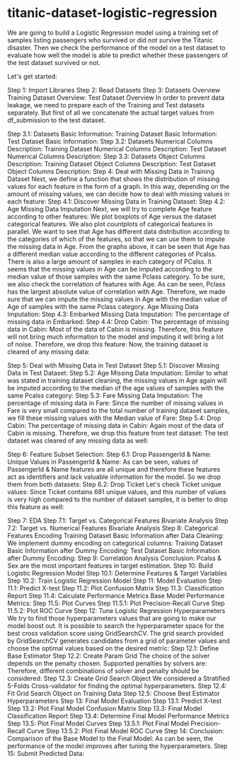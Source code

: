 # titanic-dataset-logistic-regression
We are going to build a Logistic Regression model using a training set of samples listing passengers who survived or did not survive the Titanic disaster. Then we check the performance of the model on a test dataset to evaluate how well the model is able to predict whether these passengers of the test dataset survived or not.

Let's get started:
 
 Step 1: Import Libraries
 Step 2: Read Datasets
 Step 3: Datasets Overview
         Training Dataset Overview:
         Test Dataset Overview
         In order to prevent data leakage, we need to prepare each of the Training and Test datasets separately. But first of all we concatenate the actual target values from df_submission to the test dataset.
         
 Step 3.1: Datasets Basic Information:
           Training Dataset Basic Information:
           Test Dataset Basic Information:
 Step 3.2: Datasets Numerical Columns Description:
           Training Dataset Numerical Columns Description:
           Test Dataset Numerical Columns Description:
 Step 3.3: Datasets Object Columns Description:
           Training Dataset Object Columns Description:
           Test Dataset Object Columns Description:
 Step 4: Deal with Missing Data in Training Dataset
         Next, we define a function that shows the distribution of missing values for each feature in the form of a graph. In this way, depending on the amount of missing values, we can decide how to deal with missing values in each feature:
 Step 4.1: Discover Missing Data in Training Dataset:
 Step 4.2: Age Missing Data Imputation
           Next, we will try to complete Age feature according to other features:
           We plot boxplots of Age versus the dataset categorical features. We also plot countplots of categorical features in parallel. We want to see that Age has different data distribution according to the categories of which of the features, so that we can use them to impute the missing data in Age.
           From the graphs above, it can be seen that Age has a different median value according to the different categories of Pcalss. There is also a large amount of samples in each category of PCalss. It seems that the missing values in Age can be imputed according to the median value of those samples with the same Pclass category. To be sure, we also check the correlation of features with Age.
           As can be seen, Pclass has the largest absolute value of correlation with Age. Therefore, we made sure that we can impute the missing values in Age with the median value of Age of samples with the same Pclass category.
          Age Missing Data Imputation:
Step 4.3: Embarked Missing Data Imputation:
          The percentage of missing data in Embarked:
Step 4.4: Drop Cabin:
          The percentage of missing data in Cabin:
          Most of the data of Cabin is missing. Therefore, this feature will not bring much information to the model and imputing it will bring a lot of noise. Therefore, we drop this feature:
          Now, the training dataset is cleared of any missing data:

Step 5: Deal with Missing Data in Test Dataset
Step 5.1: Discover Missing Data in Test Dataset:
Step 5.2: Age Missing Data Imputation:
          Similar to what was stated in training dataset cleaning, the missing values in Age again will be imputed according to the median of the age values of samples with the same Pcalss category:
Step 5.3: Fare Missing Data Imputation:
          The percentage of missing data in Fare:
          Since the number of missing values in Fare is very small compared to the total number of training dataset samples, we fill these missing values with the Median value of Fare:
Step 5.4: Drop Cabin:
          The percentage of missing data in Cabin:
          Again most of the data of Cabin is missing. Therefore, we drop this feature from test dataset:
          The test dataset was cleared of any missing data as well:

Step 6: Feature Subset Selection:
Step 6.1: Drop PassengerId & Name:
          Unique Values in PassengerId & Name:
          As can be seen, values of PassengerId & Name features are all unique and therefore these features act as identifiers and lack valuable information for the model. So we drop them from both datasets:
Step 6.2: Drop Ticket
          Let's check Ticket unique values:
          Since Ticket contains 681 unique values, and this number of values is very high compared to the number of dataset samples, it is better to drop this feature as well:

Step 7: EDA
Step 7.1: Target vs. Categorical Features Bivariate Analysis
Step 7.2: Target vs. Numerical Features Bivariate Analysis
Step 8: Categorical Features Encoding 
        Training Dataset Basic Information after Data Cleaning:
        We implement dummy encoding on categorical columns:
        Training Dataset Basic Information after Dummy Encoding:
        Test Dataset Basic Information after Dummy Encoding:
Step 9: Correlation Analysis
        Conclusion:
        Pcalss & Sex are the most important features in target estimation.
Step 10: Build Logistic Regression Model
Step 10.1: Determine Features & Target Variables
Step 10.2:  Train Logistic Regression Model
Step 11: Model Evaluation
Step 11.1: Predict X-test
Step 11.2: Plot Confusion Matrix
Step 11.3: Classification Report
Step 11.4: Calculate Performance Metrics
           Base Model Performance Metrics:
Step 11.5: Plot Curves
Step 11.5.1: Plot Precision-Recall Curve
Step 11.5.2: Plot ROC Curve
Step 12: Tune Logistic Regression Hyperparameters
         We try to find those hyperparameters values that are going to make our model boost out. It is possible to search the hyperparameter space for the best cross validation score using GridSearchCV. The grid search provided by GridSearchCV generates candidates from a grid of parameter values and choose the optimal values based on the desired metric:
Step 12.1: Define Base Estimator
Step 12.2: Create Param Grid
           The choice of the solver depends on the penalty chosen. Supported penalties by solvers are:
           Therefore, different combinations of solver and penalty should be considered:
Step 12.3: Create Grid Search Object
           We considered a Stratified 5-Folds Cross-validator for finding the optimal hyperparameters.
Step 12.4: Fit Grid Search Object on Training Data
Step 12.5: Choose Best Estimator Hyperparameters
Step 13: Final Model Evaluation
Step 13.1: Predict X-test
Step 13.2: Plot Final Model Confusion Matrix
Step 13.3: Final Model Classification Report
Step 13.4: Determine Final Model Performance Metrics
Step 13.5: Plot Final Model Curves
Step 13.5.1: Plot Final Model Precision-Recall Curve
Step 13.5.2: Plot Final Model ROC Curve
Step 14: Conclusion:
         Comparison of the Base Model to the Final Model:
         As can be seen, the performance of the model improves after tuning the hyperparameters.
Step 15: Submit Predicted Data:
